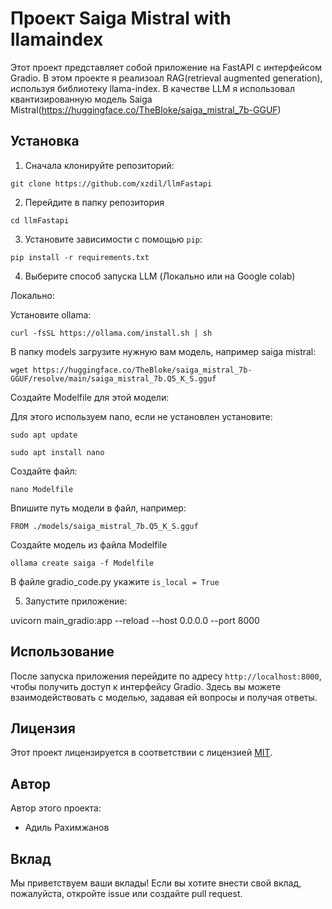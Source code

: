 # Проект Saiga Mistral with llamaindex

Этот проект представляет собой приложение на FastAPI с интерфейсом Gradio.
В этом проекте я реализоал RAG(retrieval augmented generation), используя библиотеку llama-index.
В качестве LLM я использовал квантизированную модель Saiga Mistral(https://huggingface.co/TheBloke/saiga_mistral_7b-GGUF)

## Установка

1. Сначала клонируйте репозиторий:

`git clone https://github.com/xzdil/llmFastapi`

2. Перейдите в папку репозитория

`cd llmFastapi`

3. Установите зависимости с помощью `pip`:

`pip install -r requirements.txt`

4. Выберите способ запуска LLM (Локально или на Google colab)

Локально:

Установите ollama: 

`curl -fsSL https://ollama.com/install.sh | sh`

В папку models загрузите нужную вам модель, например saiga mistral: 

`wget https://huggingface.co/TheBloke/saiga_mistral_7b-GGUF/resolve/main/saiga_mistral_7b.Q5_K_S.gguf`

Создайте Modelfile для этой модели: 

Для этого используем nano, если не установлен установите: 

`sudo apt update`

`sudo apt install nano`

Создайте файл: 

`nano Modelfile`

Впишите путь модели в файл, например: 

`FROM ./models/saiga_mistral_7b.Q5_K_S.gguf`

Создайте модель из файла Modelfile

`ollama create saiga -f Modelfile`

В файле gradio_code.py укажите `is_local = True`

5. Запустите приложение:

uvicorn main_gradio:app --reload --host 0.0.0.0 --port 8000

## Использование

После запуска приложения перейдите по адресу `http://localhost:8000`, чтобы получить доступ к интерфейсу Gradio.
Здесь вы можете взаимодействовать с моделью, задавая ей вопросы и получая ответы.

## Лицензия

Этот проект лицензируется в соответствии с лицензией [MIT](LICENSE).

## Автор

Автор этого проекта:

- Адиль Рахимжанов

## Вклад

Мы приветствуем ваши вклады! Если вы хотите внести свой вклад, пожалуйста, откройте issue или создайте pull request.



